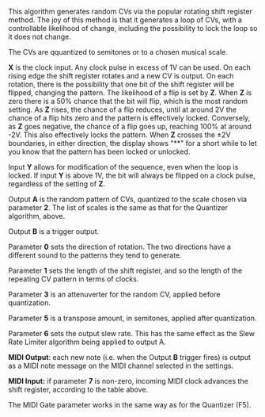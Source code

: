 
This algorithm generates random CVs via the popular rotating shift
register method. The joy of this method is that it generates a loop of
CVs, with a controllable likelihood of change, including the
possibility to lock the loop so it does not change. 

The CVs are qquantized to semitones or to a chosen musical scale.

**X** is the clock input. Any clock pulse in excess of 1V can be used. On
each rising edge the shift register rotates and a new CV is output. On
each rotation, there is the possibility that one bit of the shift
register will be flipped, changing the pattern. The likelihood of a
flip is set by **Z**. When **Z** is zero there is a 50% chance that the bit
will flip, which is the most random setting. As **Z** rises, the chance of
a flip reduces, until at around 2V the chance of a flip hits zero and
the pattern is effectively locked. Conversely, as **Z** goes negative, the
chance of a flip goes up, reaching 100% at around -2V. This also
effectively locks the pattern. When **Z** crosses the ±2V boundaries, in
either direction, the display shows "\*\*" for a short while to let
you know that the pattern has been locked or unlocked.

Input **Y** allows for modification of the sequence, even when the loop is
locked. If input **Y** is above 1V, the bit will always be flipped on a
clock pulse, regardless of the setting of **Z**.

Output **A** is the random pattern of CVs, quantized to the scale chosen via parameter **2**. The list of scales is the same as
that for the Quantizer algorithm, above.

Output **B** is a trigger output.

Parameter **0** sets the direction of rotation. The two directions have a different sound to the patterns they tend to
generate.

Parameter **1** sets the length of the shift register, and so the length of the repeating CV pattern in terms of clocks.

Parameter **3** is an attenuverter for the random CV, applied before quantization.

Parameter **5** is a transpose amount, in semitones, applied after quantization.

Parameter **6** sets the output slew rate. This has the same effect as the Slew Rate Limiter algorithm being applied to
output A.

**MIDI Output**: each new note (i.e. when the Output **B** trigger fires) is output as a MIDI note message on the MIDI
channel selected in the settings.

**MIDI Input:** if parameter **7** is non-zero, incoming MIDI clock advances the shift register, according to the table
above.

The MIDI Gate parameter works in the same way as for the Quantizer (F5).
